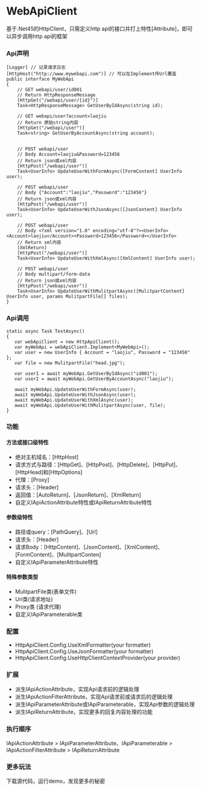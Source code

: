 # WebApiClient
基于.Net45的HttpClient，只需定义http api的接口并打上特性[Attribute]，即可以异步调用http api的框架

### Api声明
```
[Logger] // 记录请求日志
[HttpHost("http://www.mywebapi.com")] // 可以在Implement传Url覆盖
public interface MyWebApi
{
    // GET webapi/user/id001
    // Return HttpResponseMessage
    [HttpGet("/webapi/user/{id}")]
    Task<HttpResponseMessage> GetUserByIdAsync(string id);

    // GET webapi/user?account=laojiu
    // Return 原始string内容
    [HttpGet("/webapi/user")]
    Task<string> GetUserByAccountAsync(string account);


    // POST webapi/user  
    // Body Account=laojiu&Password=123456
    // Return json或xml内容
    [HttpPost("/webapi/user")]
    Task<UserInfo> UpdateUserWithFormAsync([FormContent] UserInfo user);

    // POST webapi/user   
    // Body {"Account":"laojiu","Password":"123456"}
    // Return json或xml内容
    [HttpPost("/webapi/user")]
    Task<UserInfo> UpdateUserWithJsonAsync([JsonContent] UserInfo user);

    // POST webapi/user   
    // Body <?xml version="1.0" encoding="utf-8"?><UserInfo><Account>laojiu</Account><Password>123456</Password></UserInfo>
    // Return xml内容
    [XmlReturn]
    [HttpPost("/webapi/user")]
    Task<UserInfo> UpdateUserWithXmlAsync([XmlContent] UserInfo user);

    // POST webapi/user   
    // Body multipart/form-data
    // Return json或xml内容
    [HttpPost("/webapi/user")]
    Task<UserInfo> UpdateUserWithMulitpartAsync([MulitpartContent] UserInfo user, params MulitpartFile[] files);
}
```
 
 ### Api调用
 ```
static async Task TestAsync()
{
    var webApiClient = new HttpApiClient();
    var myWebApi = webApiClient.Implement<MyWebApi>();
    var user = new UserInfo { Account = "laojiu", Password = "123456" };
    var file = new MulitpartFile("head.jpg");

    var user1 = await myWebApi.GetUserByIdAsync("id001");
    var user2 = await myWebApi.GetUserByAccountAsync("laojiu");

    await myWebApi.UpdateUserWithFormAsync(user);
    await myWebApi.UpdateUserWithJsonAsync(user);
    await myWebApi.UpdateUserWithXmlAsync(user);
    await myWebApi.UpdateUserWithMulitpartAsync(user, file);
}
```

### 功能 
#### 方法或接口级特性
* 绝对主机域名：[HttpHost]
* 请求方式与路径：[HttpGet]、[HttpPost]、[HttpDelete]、[HttpPut]、[HttpHead]和[HttpOptions]
* 代理：[Proxy]
* 请求头：[Header]
* 返回值：[AutoReturn]、[JsonReturn]、[XmlReturn]
* 自定义IApiActionAttribute特性或IApiReturnAttribute特性

#### 参数级特性
* 路径或query：[PathQuery]、[Url]
* 请求头：[Header]
* 请求Body：[HttpContent]、[JsonContent]、[XmlContent]、[FormContent]、[MulitpartConten]
* 自定义IApiParameterAttribute特性

#### 特殊参数类型</br>
* MulitpartFile类(表单文件)</br>
* Url类(请求地址)</br>
* Proxy类 (请求代理)</br>
* 自定义IApiParameterable类 </br>

### 配置
* HttpApiClient.Config.UseXmlFormatter(your formatter)
* HttpApiClient.Config.UseJsonFormatter(your formatter)
* HttpApiClient.Config.UseHttpClientContextProvider(your provider)

### 扩展
* 派生IApiActionAttribute，实现Api请求前的逻辑处理
* 派生IApiActionFilterAttribute，实现Api请求前或请求后的逻辑处理
* 派生IApiParameterAttribute或IApiParameterable，实现Api参数的逻辑处理
* 派生IApiReturnAttribute，实现更多的回复内容处理的功能

### 执行顺序
IApiActionAttribute > IApiParameterAttribute、IApiParameterable > IApiActionFilterAttribute > IApiReturnAttribute

### 更多玩法
下载源代码，运行demo，发现更多的秘密
